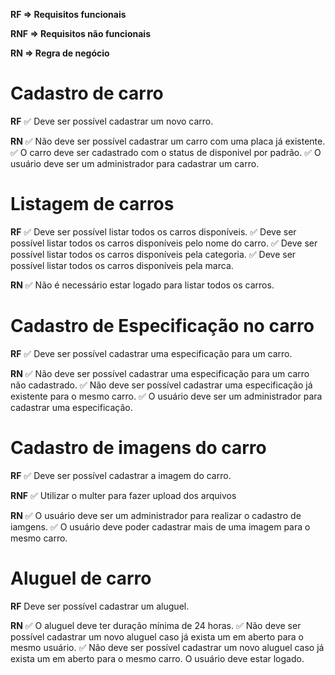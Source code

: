 **RF => Requisitos funcionais**

**RNF => Requisitos não funcionais** 

**RN => Regra de negócio**

# Cadastro de carro

**RF**
✅ Deve ser possível cadastrar um novo carro.

**RN**
✅ Não deve ser possível cadastrar um carro com uma placa já existente.
✅ O carro deve ser cadastrado com o status de disponivel por padrão.
✅ O usuário deve ser um administrador para cadastrar um carro.


# Listagem de carros

**RF**
✅ Deve ser possível listar todos os carros disponíveis.
✅ Deve ser possível listar todos os carros disponíveis pelo nome do carro.
✅ Deve ser possível listar todos os carros disponíveis pela categoria.
✅ Deve ser possível listar todos os carros disponíveis pela marca.

**RN**
✅ Não é necessário estar logado para listar todos os carros.


# Cadastro de Especificação no carro

**RF**
✅ Deve ser possível cadastrar uma especificação para um carro.

**RN**
✅ Não deve ser possível cadastrar uma especificação para um carro não cadastrado.
✅ Não deve ser possível cadastrar uma especificação já existente para o mesmo carro.
✅ O usuário deve ser um administrador para cadastrar uma especificação.


# Cadastro de imagens do carro

**RF**
✅ Deve ser possível cadastrar a imagem do carro.

**RNF**
✅ Utilizar o multer para fazer upload dos arquivos

**RN**
✅ O usuário deve ser um administrador para realizar o cadastro de iamgens.
✅ O usuário deve poder cadastrar mais de uma imagem para o mesmo carro.


# Aluguel de carro

**RF**
Deve ser possível cadastrar um aluguel.


**RN**
✅ O aluguel deve ter duração mínima de 24 horas.
✅ Não deve ser possível cadastrar um novo aluguel caso já exista um em aberto para o mesmo usuário.
✅ Não deve ser possível cadastrar um novo aluguel caso já exista um em aberto para o mesmo carro.
O usuário deve estar logado.


